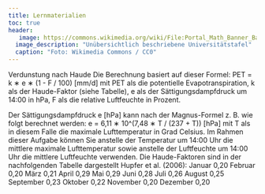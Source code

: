 ```yaml
---
title: Lernmaterialien
toc: true
header:
   image: https://commons.wikimedia.org/wiki/File:Portal_Math_Banner_Background_ka.jpg#/media/File:Portal_Math_Banner_Background_ka.jpg
  image_description: "Unübersichtlich beschriebene Universitätstafel"
  caption: "Foto: Wikimedia Commons / CC0"
---
```

Verdunstung nach Haude
Die Berechnung basiert auf dieser Formel:
PET = k ∗ e ∗ (1 - F / 100) [mm/d]
mit PET als die potentielle Evapotranspiration, k als der Haude-Faktor (siehe Tabelle), e als der Sättigungsdampfdruck um 14:00 in hPa, F als die relative Luftfeuchte in Prozent.

Der Sättigungsdampfdruck e [hPa] kann nach der Magnus-Formel z. B. wie folgt berechnet werden:
e = 6,11 ∗ 10^(7,48 ∗ T / (237 + T)) [hPa]
mit T als in diesem Falle die maximale Lufttemperatur in Grad Celsius.
Im Rahmen dieser Aufgabe können Sie anstelle der Temperatur um 14:00 Uhr die mittlere maximale Lufttemperatur sowie anstelle der Luftfeuchte um 14:00 Uhr die mittlere Luftfeuchte verwenden.
Die Haude-Faktoren sind in der nachfolgenden Tabelle dargestellt Hupfer et al. (2006):
Januar
0,20
Februar
0,20
März
0,21
April
0,29
Mai
0,29
Juni
0,28
Juli
0,26
August
0,25
September
0,23
Oktober
0,22
November
0,20
Dezember
0,20
